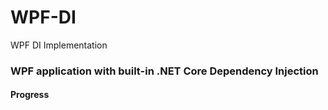 # WPF-DI
WPF DI Implementation

### WPF application with built-in .NET Core Dependency Injection

#### Progress


